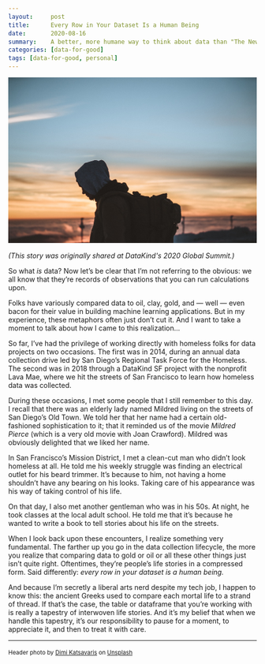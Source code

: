 ```yaml
---
layout:     post
title:      Every Row in Your Dataset Is a Human Being
date:       2020-08-16
summary:    A better, more humane way to think about data than "The New Oil".
categories: [data-for-good]
tags: [data-for-good, personal]
---
```


<img src = "/assets/images/dimi-katsavaris-N3m2hKNc1j0-unsplash.jpg">

_(This story was originally shared at DataKind's 2020 Global Summit.)_

So what _is_ data? Now let’s be clear that I’m not referring to the obvious: we all know that they’re records of observations that you can run calculations upon.

Folks have variously compared data to oil, clay, gold, and — well — even bacon for their value in building machine learning applications. But in my experience, these metaphors often just don’t cut it. And I want to take a moment to talk about how I came to this realization...

So far, I’ve had the privilege of working directly with homeless folks for data projects on two occasions. The first was in 2014, during an annual data collection drive led by San Diego’s Regional Task Force for the Homeless. The second was in 2018 through a DataKind SF project with the nonprofit Lava Mae, where we hit the streets of San Francisco to learn how homeless data was collected.

During these occasions, I met some people that I still remember to this day. I recall that there was an elderly lady named Mildred living on the streets of San Diego’s Old Town. We told her that her name had a certain old-fashioned sophistication to it; that it reminded us of the movie _Mildred Pierce_ (which is a very old movie with Joan Crawford). Mildred was obviously delighted that we liked her name.

In San Francisco’s Mission District, I met a clean-cut man who didn’t look homeless at all. He told me his weekly struggle was finding an electrical outlet for his beard trimmer. It’s because to him, not having a home shouldn’t have any bearing on his looks. Taking care of his appearance was his way of taking control of his life.

On that day, I also met another gentleman who was in his 50s. At night, he took classes at the local adult school. He told me that it’s because he wanted to write a book to tell stories about his life on the streets.

When I look back upon these encounters, I realize something very fundamental. The farther up you go in the data collection lifecycle, the more you realize that comparing data to gold or oil or all these other things just isn’t quite right. Oftentimes, they’re people’s life stories in a compressed form. Said differently: _every row in your dataset is a human being._

And because I’m secretly a liberal arts nerd despite my tech job, I happen to know this: the ancient Greeks used to compare each mortal life to a strand of thread. If that’s the case, the table or dataframe that you’re working with is really a tapestry of interwoven life stories. And it’s my belief that when we handle this tapestry, it’s our responsibility to pause for a moment, to appreciate it, and then to treat it with care.


---
<small>Header photo by <a href="https://unsplash.com/@dimikatsavaris?utm_source=unsplash&amp;utm_medium=referral&amp;utm_content=creditCopyText">Dimi Katsavaris</a> on <a href="https://unsplash.com/s/photos/homeless?utm_source=unsplash&amp;utm_medium=referral&amp;utm_content=creditCopyText">Unsplash</a></small>
